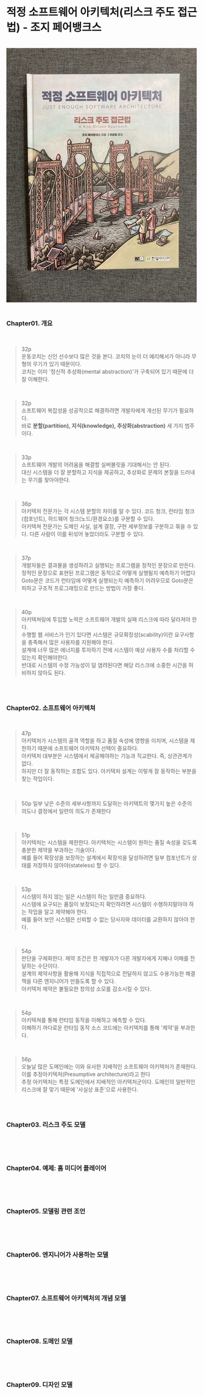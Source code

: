 

<br/>

# 적정 소프트웨어 아키텍처(리스크 주도 접근법) - 조지 페어뱅크스

<br/>

<img src="assets/justEnoughArchitectureImage.jpeg">


<br/>



#

### Chapter01. 개요

<br/>

>32p<br/>
> 운동코치는 신인 선수보다 많은 것을 본다. 코치의 눈이 더 예리해서가 아니라 무형의 무기가 있기 때문이다.<br/>
코치는 이미 '정신적 추상화(mental abstraction)'가 구축되어 있기 때문에 더 잘 이해한다.

<br/>

>32p<br/>
소프트웨어 복잡성을 성공적으로 해결하려면 개발자에게 개선된 무기가 필요하다.<br/>
>바로 **분할(partition), 지식(knowledge), 추상화(abstraction)** 세 가지 범주이다.

<br/>

> 33p <br/>
> 소프트웨어 개발의 어려움을 해결할 실버불릿을 기대해서는 안 된다.<br/>
대신 시스템을 더 잘 분할하고 지식을 제공하고, 추상화로 문제의 본질을 드러내는 무기를 찾아야한다.

<br/>

>36p <br/>
>아키텍처 전문가는 각 시스템 분할의 차이를 알 수 있다. 코드 청크, 런타임 청크(컴포넌트), 하드웨어 청크(노드/환경요소)를 구분할 수 있다. <br/>
>아키텍쳐 전문가는 도메인 사실, 설계 결정, 구현 세부정보를 구분하고 묶을 수 있다. 다른 사람이 이를 뒤섞어 놓았더라도 구분할 수 있다. <br/>

<br/>

> 37p <br/>
개발자들은  결과물을 생성하려고 실행되는 프로그램을 정적인 문장으로 만든다. <br/>
정적인 문장으로 표현된 프로그램은 동적으로 어떻게 실행될지 예측하기 어렵다 <br/>
Goto문은 코드가 런타임에 어떻게 실행되는지 예측하기 어려우므로 Goto문은 피하고 구조적 프로그래밍으로 만드는 방법이 가장 좋다.

<br/>


> 40p <br/>
> 아키텍쳐링에 투입할 노력은 소프트웨어 개발의 실패 리스크에 따라 달라져야 한다. <br/>
수행할 웹 서비스가 인기 있다면 시스템은 규모확장성(scability)이란 요구사항을 충족해서 많은 사용자를 지원해야 한다. <br/>
> 설계에 너무 많은 에너지를 투자하기 전에 시스템이 예상 사용자 수를 처리할 수 있는지 확인해야한다. <br/>
> 반대로 시스템의 수정 가능성이 덜 염려된다면 해당 리스크에 소중한 시간을 허비하지 않아도 된다. <br/>

<br/> 

# 

### Chapter02. 소프트웨어 아키텍쳐

<br/>

> 47p <br/>
> 아키텍처가 시스템의 골격 역할을 하고 품질 속성에 영향을 미치며, 시스템을 제한하기 때문에 소프트웨어 아키텍처 선택이 중요하다.<br/>
아키텍처 대부분은 시스템에서 제공해야하는 기능과 직교한다. 즉, 상관관계가 없다. <br/>
> 하지만 더 잘 동작하는 조합도 있다. 아키텍처 설계는 이렇게 잘 동작하는 부분을 찾는 작업이다. <br/>

<br/>

>50p
>일부 낮은 수준의 세부사항까지 도달하는 아키텍트의 몇가지 높은 수준의 의도나 결정에서 일련의 의도가 존재한다 <br/>

<br/>

>51p<br/>
>아키텍처는 시스템을 제한한다. 아키텍처는 시스템이 원하는 품질 속성을 갖도록 충분한 제약을 부과하는 기술이다.<br/>
예를 들어 확장성을 보장하는 설계에서 확장석을 달성하려면 일부 컴포넌트가 상태를 저장하지 않아야(stateless) 할 수 있다.

<br/>

>53p<br/>
>시스템이 하지 않는 일은 시스템이 하는 일만큼 중요하다. <br/>
시스템에 요구되는 품질이 보장되는지 확인하려면 시스템이 수행하지말아야 하는 작업을 알고 제약해야 한다.<br/>
> 예를 들어 보안 시스템은 신뢰할 수 없는 당사자와 데이터를 교환하지 않아야 한다.<br/>

<br/>

>54p<br/>
>판단을 구체화한다. 제약 조건은 한 개발자가 다른 개발자에게 지혜나 이해를 전달하는 수단이다. <br/>
설계의 제약사항을 활용해 지식을 직접적으로 전달하지 않고도 수용가능한 해결책을 다른 엔지니어가 만들도록 할 수 있다.<br/>
아키텍처 제약은 불필요한 창의성 소모를 감소시킬 수 있다.<br/>

<br/>

>54p<br/>
>아키텍쳐를 통해 런타임 동작을 이해하고 예측할 수 있다.<br/>
이해하기 까다로운 런타임 동작 소스 코드에는 아키텍처를 통해 '제약'을 부과한다.<br/>

<br/>

>56p<br/>
>오늘날 많은 도메인에는 이와 유사한 지배적인 소프트웨어 아키텍처가 존재한다. 이를 추정아키텍처(Presumptive architecture)라고 한다 <br/>
>추정 아키텍처는 특정 도메인에서 지배적인 아키텍처군이다. 도메인의 일반적인 리스크에 잘 맞기 때문에 '사실상 표준'으로 사용한다.<br/>

<br/> 

# 

### Chapter03. 리스크 주도 모델 

<br/>


<br/> 

# 

### Chapter04. 예제: 홈 미디어 플레이어

<br/>

<br/> 

# 

### Chapter05. 모델링 관련 조언

<br/>

<br/> 

# 

### Chapter06. 엔지니어가 사용하는 모델

<br/> 

<br/>

# 

### Chapter07. 소프트웨어 아키텍처의 개념 모델

<br/> 

<br/>

# 

### Chapter08. 도메인 모델

<br/> 

<br/>

# 

### Chapter09. 디자인 모델




